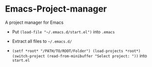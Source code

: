 # Emacs-Project-manager
A project manager for Emacs 


-   Put `(load-file "~/.emacs.d/start.el")` into `.emacs`

-   Extract all files to `~/.emacs.d/`

-  `(setf *root* "/PATH/TO/ROOT/Folder")
   (load-projects *root*)
   (switch-project (read-from-minibuffer "Select project: "))`   into `start.el`
